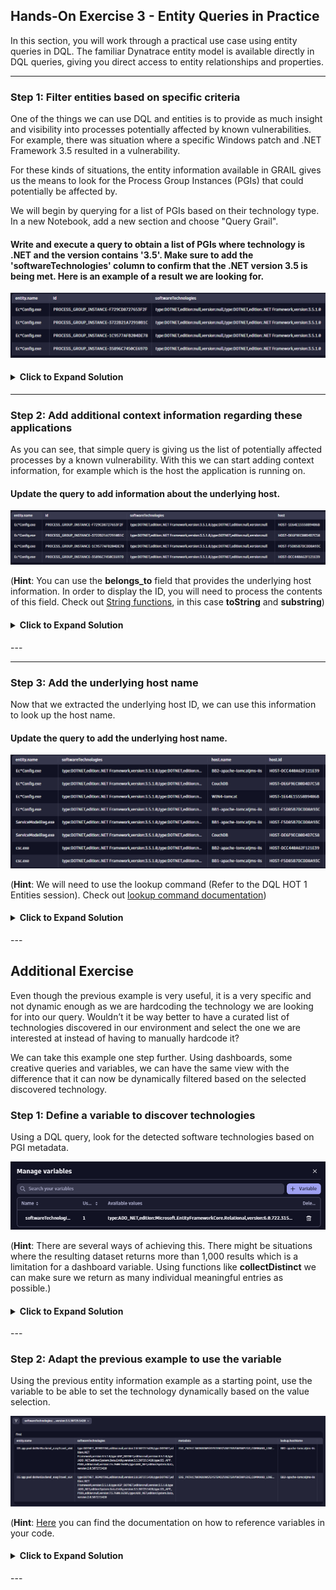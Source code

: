 ## Hands-On Exercise 3 - Entity Queries in Practice

In this section, you will work through a practical use case using entity queries in DQL. The familiar Dynatrace entity model is available directly in DQL queries, giving you direct access to entity relationships and properties. 

---

### Step 1: Filter entities based on specific criteria
One of the things we can use DQL and entities is to provide as much insight and visibility into processes potentially affected by known vulnerabilities. For example, there was situation where a specific Windows patch and .NET Framework 3.5 resulted in a vulnerability.

For these kinds of situations, the entity information available in GRAIL gives us the means to look for the Process Group Instances (PGIs) that could potentially be affected by.

We will begin by querying for a list of PGIs based on their technology type. In a new Notebook, add a new section and choose "Query Grail".

#### Write and execute a query to obtain a list of PGIs where technology is .NET and the version contains '3.5'. Make sure to add the 'softwareTechnologies' column to confirm that the .NET version 3.5 is being met. Here is an example of a result we are looking for.

![Notebooks](../../assets/images/NET%203_5.png)

<H4><details>
<summary>Click to Expand Solution</summary>
<br>

```
fetch dt.entity.process_group_instance
| filter processType == "DOTNET" and contains(toString(softwareTechnologies), "3.5")
| fieldsAdd softwareTechnologies
```
</details></H4>

---

### Step 2: Add additional context information regarding these applications
As you can see, that simple query is giving us the list of potentially affected processes by a known vulnerability. With this we can start adding context information, for example which is the host the application is running on.

#### Update the query to add information about the underlying host.

![Added host](../../assets/images/NET3_5_wHost.png)

(**Hint**: You can use the **belongs_to** field that provides the underlying host information. In order to display the ID, you will need to process the contents of this field. Check out [String functions](https://www.dynatrace.com/support/help/platform/grail/dynatrace-query-language/functions#dql-string-functions), in this case **toString** and **substring**)

<H4><details>
<summary>Click to Expand Solution</summary>
<br>

```
fetch dt.entity.process_group_instance
| filter processType == "DOTNET" and contains(toString(softwareTechnologies), "3.5")
| fieldsAdd softwareTechnologies
| fieldsAdd belongs_string = toString(belongs_to)
| fieldsAdd host = substring(belongs_string, from:indexOf(belongs_string, ":")+2, to:lastIndexOf(belongs_string, "\""))
| fieldsRemove belongs_string
```
</details></H4>
---

---

### Step 3: Add the underlying host name
Now that we extracted the underlying host ID, we can use this information to look up the host name.

#### Update the query to add the underlying host name.

![Entities complete](../../assets/images/entities_complete.png)

(**Hint**: We will need to use the lookup command (Refer to the DQL HOT 1 Entities session). Check out [lookup command documentation](https://www.dynatrace.com/support/help/platform/grail/dynatrace-query-language/commands#lookup))

<H4><details>
<summary>Click to Expand Solution</summary>
<br>

```
fetch dt.entity.process_group_instance
| filter processType == "DOTNET" and contains(toString(softwareTechnologies), "3.5")
| fields entity.name, softwareTechnologies, belongs_to
| fieldsAdd belongs_string = toString(belongs_to)
| fieldsAdd host = substring(belongs_string, from:indexOf(belongs_string, ":")+2, to:lastIndexOf(belongs_string, "\""))
| lookup [fetch dt.entity.host 
  | filter osType == "WINDOWS" 
  | fields name=entity.name, id ], sourceField:host, lookupField:id, prefix:"host."
| fieldsRemove belongs_to, host, belongs_string
| sort entity.name asc
```
</details></H4>
---


## Additional Exercise

Even though the previous example is very useful, it is a very specific and not dynamic enough as we are hardcoding the technology we are looking for into our query. Wouldn’t it be way better to have a curated list of technologies discovered in our environment and select the one we are interested at instead of having to manually hardcode it? 

We can take this example one step further. Using dashboards, some creative queries and variables, we can have the same view with the difference that it can now be dynamically filtered based on the selected discovered technology.

### Step 1: Define a variable to discover technologies
Using a DQL query, look for the detected software technologies based on PGI metadata.

![DQL Variable](../../assets/images/dqlVariable.png)

(**Hint**: There are several ways of achieving this. There might be situations where the resulting dataset returns more than 1,000 results which is a limitation for a dashboard variable. Using functions like **collectDistinct** we can make sure we return as many individual meaningful entries as possible.)

<H4><details>
<summary>Click to Expand Solution</summary>
<br>

```
fetch dt.entity.process_group_instance
| expand softwareTechnologies
| filter isNotNull(softwareTechnologies)
| summarize temp = collectDistinct(softwareTechnologies)
| expand techVersion = temp
| sort techVersion asc
| fieldsRemove temp
```
</details></H4>
---

### Step 2: Adapt the previous example to use the variable 
Using the previous entity information example as a starting point, use the variable to be able to set the technology dynamically based on the value selection.

![Dashboard](../../assets/images/dynamicDashboard.png)

(**Hint**: [Here](https://www.dynatrace.com/support/help/observe-and-explore/dashboards-new/components/dashboard-component-data#add-data) you can find the documentation on how to reference variables in your code.

<H4><details>
<summary>Click to Expand Solution</summary>
<br>

```
fetch dt.entity.process_group_instance
| filter contains(toString(softwareTechnologies), $softwareTechnologies)
| fields entity.name, softwareTechnologies, belongs_to, metadata
| fieldsAdd belongs_string = toString(belongs_to)
| fieldsAdd host = substring(belongs_string, from:indexOf(belongs_string, ":")+2, to:lastIndexOf(belongs_string, "\""))
| lookup [fetch dt.entity.host 
| fields hostName=entity.name, hostId=id ], sourceField:host, lookupField:hostId
| fieldsRemove belongs_to, lookup.hostId, host, belongs_string
| sort entity.name asc
| sort lookup.hostName
```
</details></H4>
---
